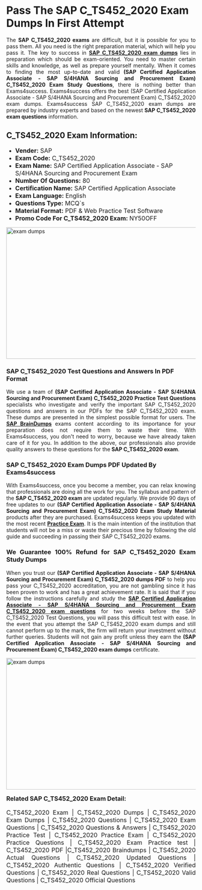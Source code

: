 <h1><strong><strong>Pass The SAP C_TS452_2020 Exam Dumps In First Attempt</strong></strong></h1> <p style="text-align:justify">The <strong>SAP C_TS452_2020 exams</strong> are difficult, but it is possible for you to pass them. All you need is the right preparation material, which will help you pass it. The key to success in <a href="https://www.exams4success.com/sap/c_ts452_2020-pdf-exam-dumps"><strong>SAP C_TS452_2020 exam dumps</strong></a> lies in preparation which should be exam-oriented. You need to master certain skills and knowledge, as well as prepare yourself mentally. When it comes to finding the most up-to-date and valid <strong>(SAP Certified Application Associate - SAP S/4HANA Sourcing and Procurement Exam) C_TS452_2020 Exam Study Questions</strong>, there is nothing better than Exams4success. Exams4success offers the best (SAP Certified Application Associate - SAP S/4HANA Sourcing and Procurement Exam) C_TS452_2020 exam dumps. Exams4success SAP C_TS452_2020 exam dumps are prepared by industry experts and based on the newest <strong>SAP C_TS452_2020 exam questions</strong> information.</p> <h2><strong><strong>C_TS452_2020 Exam Information:</strong></strong></h2> <ul> <li><span style="font-size:16px"><strong>Vender:</strong> SAP</span></li> <li><span style="font-size:16px"><strong>Exam Code:</strong> C_TS452_2020</span></li> <li><span style="font-size:16px"><strong>Exam Name:</strong> SAP Certified Application Associate - SAP S/4HANA Sourcing and Procurement Exam</span></li> <li><span style="font-size:16px"><strong>Number Of Questions:</strong> 80</span></li> <li><span style="font-size:16px"><strong>Certification Name:</strong> SAP Certified Application Associate</span></li> <li><span style="font-size:16px"><strong>Exam Language:</strong> English</span></li> <li><span style="font-size:16px"><strong>Questions Type:</strong> MCQ`s</span></li> <li><span style="font-size:16px"><strong>Material Format:</strong> PDF & Web Practice Test Software</span></li> <li><span style="font-size:16px"><strong>Promo Code For C_TS452_2020 Exam: </strong>NY50OFF</span></li> </ul> <p><a href="https://www.exams4success.com/sap/c_ts452_2020-pdf-exam-dumps" rel="no-follow"><img alt="exam dumps" src="https://www.certcollections.com/uploads/content/infrist1.png" style="height:350px; width:750px" /></a></p> <h3><strong>SAP C_TS452_2020 Test Questions and Answers In PDF Format</strong></h3> <p style="text-align:justify">We use a team of <strong>(SAP Certified Application Associate - SAP S/4HANA Sourcing and Procurement Exam) C_TS452_2020 Practice Test Questions</strong> specialists who investigate and verify the important SAP C_TS452_2020 questions and answers in our PDFs for the SAP C_TS452_2020 exam. These dumps are presented in the simplest possible format for users. The <a href="https://www.exams4success.com/sap-exam-dumps"><strong>SAP BrainDumps</strong></a> exams content according to its importance for your preparation does not require them to waste their time. With Exams4success, you don't need to worry, because we have already taken care of it for you. In addition to the above, our professionals also provide quality answers to these questions for the<strong> SAP C_TS452_2020 exam</strong>.</p> <h3><strong> SAP C_TS452_2020 Exam Dumps PDF Updated By Exams4success</strong></h3> <p style="text-align:justify">With Exams4success, once you become a member, you can relax knowing that professionals are doing all the work for you. The syllabus and pattern of the <strong>SAP C_TS452_2020 exam </strong>are updated regularly. We provide 90 days of free updates to our <strong>(SAP Certified Application Associate - SAP S/4HANA Sourcing and Procurement Exam) C_TS452_2020 Exam Study Material</strong> products after they are purchased. Exams4success keeps you updated with the most recent <a href="https://www.exams4success.com/"><strong>Practice Exam</strong></a>. It is the main intention of the institution that students will not be a miss or waste their precious time by following the old guide and succeeding in passing their SAP C_TS452_2020 exams.</p> <h3 style="text-align:justify"><strong>We Guarantee 100% Refund for SAP C_TS452_2020 Exam Study Dumps</strong></h3> <p style="text-align:justify">When you trust our <strong>(SAP Certified Application Associate - SAP S/4HANA Sourcing and Procurement Exam) C_TS452_2020 dumps PDF</strong> to help you pass your C_TS452_2020 accreditation, you are not gambling since it has been proven to work and has a great achievement rate. It is said that if you follow the instructions carefully and study the <a href="https://www.exams4success.com/sap/c_ts452_2020-pdf-exam-dumps"><strong>SAP Certified Application Associate - SAP S/4HANA Sourcing and Procurement Exam C_TS452_2020 exam questions</strong></a> for two weeks before the SAP C_TS452_2020 Test Questions, you will pass this difficult test with ease. In the event that you attempt the SAP C_TS452_2020 exam dumps and still cannot perform up to the mark, the firm will return your investment without further queries. Students will not gain any profit unless they earn the <strong>(SAP Certified Application Associate - SAP S/4HANA Sourcing and Procurement Exam) C_TS452_2020 exam dumps</strong> certificate.</p> <p style="text-align:justify"><a href="https://www.exams4success.com/sap/c_ts452_2020-pdf-exam-dumps" rel="no-follow"><img alt="exam dumps" src="https://www.certcollections.com/uploads/content/free_demo1.png" style="height:350px; width:750px" /></a></p> <p style="text-align:justify"><span style="font-size:16px"><strong>Related SAP C_TS452_2020 Exam Detail:</strong></span><br /> <br /> <span style="font-size:16px">C_TS452_2020 Exam | C_TS452_2020 Dumps | C_TS452_2020 Exam Dumps | C_TS452_2020 Questions | C_TS452_2020 Exam Questions | C_TS452_2020 Questions & Answers | C_TS452_2020 Practice Test | C_TS452_2020 Practice Exam | C_TS452_2020 Practice Questions | C_TS452_2020 Exam Practice test | C_TS452_2020 PDF |C_TS452_2020 Braindumps | C_TS452_2020 Actual Questions | C_TS452_2020 Updated Questions | C_TS452_2020 Authentic Questions | C_TS452_2020 Verified Questions | C_TS452_2020 Real Questions | C_TS452_2020 Valid Questions | C_TS452_2020 Official Questions</span></p>
